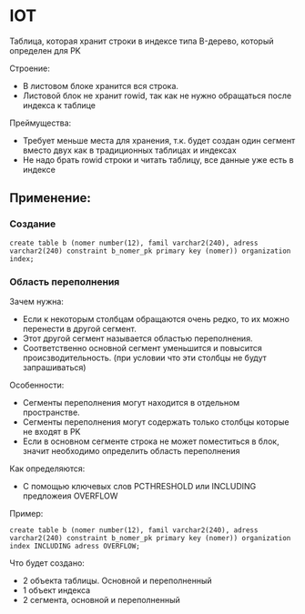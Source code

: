 # IOT
Таблица, которая хранит строки в индексе типа B-дерево, который определен для PK

Строение:
  - В листовом блоке хранится вся строка.
  - Листовой блок не хранит rowid, так как не нужно обращаться после индекса к таблице

Преймущества:
  - Требует меньше места для хранения, т.к. будет создан один сегмент вместо двух как в традиционных таблицах и индексах
  - Не надо брать rowid строки и читать таблицу, все данные уже есть в индексе

Применение:
  - 

### Создание
````
create table b (nomer number(12), famil varchar2(240), adress varchar2(240) constraint b_nomer_pk primary key (nomer)) organization index;
````

### Область переполнения

Зачем нужна: 
  - Если к некоторым столбцам обращаются очень редко, то их можно перенести в другой сегмент.
  - Этот другой сегмент называется областью переполнения.
  - Соответственно основной сегмент уменьшится и повысится происзводительность. (при условии что эти столбцы не будут запрашиваться)

Особенности:
  - Сегменты переполнения могут находится в отдельном пространстве.
  - Сегменты переполнения могут содержать только столбцы которые не входят в PK
  - Если в основном сегменте строка не может поместиться в блок, значит необходимо определить область переполнения
  
Как определяются:
  - С помощью ключевых слов PCTHRESHOLD или INCLUDING предложеия OVERFLOW


Пример:
````
create table b (nomer number(12), famil varchar2(240), adress varchar2(240) constraint b_nomer_pk primary key (nomer)) organization index INCLUDING adress OVERFLOW;
````

Что будет создано: 
  - 2 объекта таблицы. Основной и переполненный
  - 1 объект индекса
  - 2 сегмента, основной и переполненный